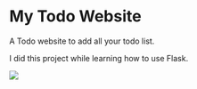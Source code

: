 # My Todo Website

A Todo website to add all your todo list.

I did this project while learning how to use Flask.

<img src="https://github.com/Amchuz/My-Todo-Website/blob/main/Demo.gif">


